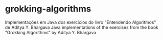 # grokking-algorithms

Implementações em Java dos exercícios do livro "Entendendo Algoritmos" de Aditya Y. Bhargava
Java implementations of the exercises from the book "Grokking Algorithms" by Aditya Y. Bhargava
